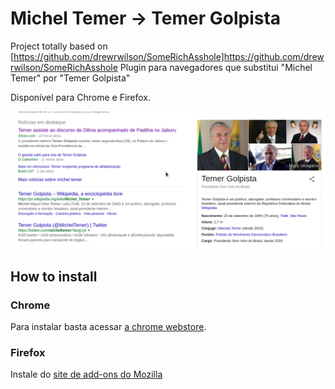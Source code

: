 Michel Temer -> Temer Golpista
=============
Project totally based on [https://github.com/drewrwilson/SomeRichAsshole]https://github.com/drewrwilson/SomeRichAsshole
Plugin para navegadores que substitui "Michel Temer" por "Temer Golpista"

Disponível para Chrome e Firefox.

![Screenshot](/screenshots/Selection_172.png)

## How to install

### Chrome

Para instalar basta acessar [a chrome webstore](https://chrome.google.com/webstore/detail/temer-golpista/dompoccllcaliphengbfbjihlnjnohae?hl=pt-BR).

### Firefox

Instale do [site de add-ons do Mozilla]()

